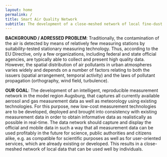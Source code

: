 ```yaml
---
layout: home
permalink: /
title: Smart Air Quality Network
subtitle: The development of a close-meshed network of local fine-dust data, which can be fed and used well by general public.
---
```


**BACKGROUND / ADRESSED PROBLEM**: Traditionally, the contamination of the air
is detected by means of relatively few measuring stations by suitability-tested
stationary measuring technology. Thus, according to the EU Directive, only a few
organizations, including federal and state official agencies, are typically able
to collect and present high quality data. However, the spatial distribution of
air pollutants in urban atmospheres varies widely and depends on a number of
factors relating to both the issuers (spatial arrangement, temporal activity)
and the laws of pollutant propagation (orthography, wind field, turbulence).

**OUR GOAL**: The development of an intelligent, reproducible measurement
network in the model region Augsburg, that captures all currently available
aerosol and gas measurement data as well as meteorology using existing
technologies. For this purpose, new low-cost measurement technologies are to be
developed, deployed and brought into consistency with existing measurement data
in order to obtain informative data as realistically as possible in real-time.
The data network should capture and display the official and mobile data in such
a way that all measurement data can be used profitably in the future for
science, public authorities and citizens alike, e.g. as compatible for
scientific purposes as well as for user-oriented services, which are already
existing or developed. This results in a close-meshed network of local data that
can be used well by individuals.
